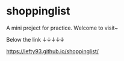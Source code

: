 # shoppinglist
A mini project for practice. Welcome to visit~

Below the link ↓↓↓↓↓

https://lefty93.github.io/shoppinglist/
